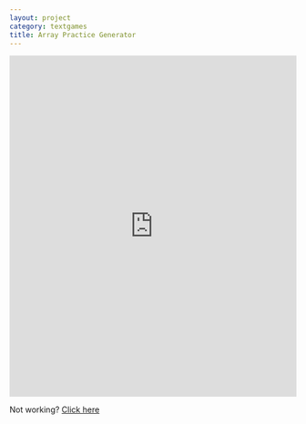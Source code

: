 ```yaml
---
layout: project
category: textgames
title: Array Practice Generator
---
```


<iframe src="https://trinket.io/embed/python3/fcffe6a801?outputOnly=true&runOption=run&start=result" width="100%" height="600" frameborder="0" marginwidth="0" marginheight="0" allowfullscreen></iframe>

Not working? [Click here](https://pythonarraypracticegenerator.justinriley1.repl.run/)
